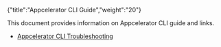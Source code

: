 {"title":"Appcelerator CLI Guide","weight":"20"}

This document provides information on Appcelerator CLI guide and links.

* [Appcelerator CLI Troubleshooting](/docs/appc/Appcelerator_CLI/Appcelerator_CLI_Guide/Appcelerator_CLI_Troubleshooting/)

